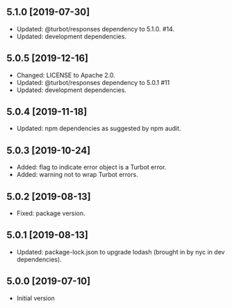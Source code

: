 ## 5.1.0 [2019-07-30]

- Updated: @turbot/responses dependency to 5.1.0. #14.
- Updated: development dependencies.

## 5.0.5 [2019-12-16]

- Changed: LICENSE to Apache 2.0.
- Updated: @turbot/responses dependency to 5.0.1 #11
- Updated: development dependencies.

## 5.0.4 [2019-11-18]

- Updated: npm dependencies as suggested by npm audit.

## 5.0.3 [2019-10-24]

- Added: flag to indicate error object is a Turbot error.
- Added: warning not to wrap Turbot errors.

## 5.0.2 [2019-08-13]

- Fixed: package version.

## 5.0.1 [2019-08-13]

- Updated: package-lock.json to upgrade lodash (brought in by nyc in dev dependencies).

## 5.0.0 [2019-07-10]

- Initial version
